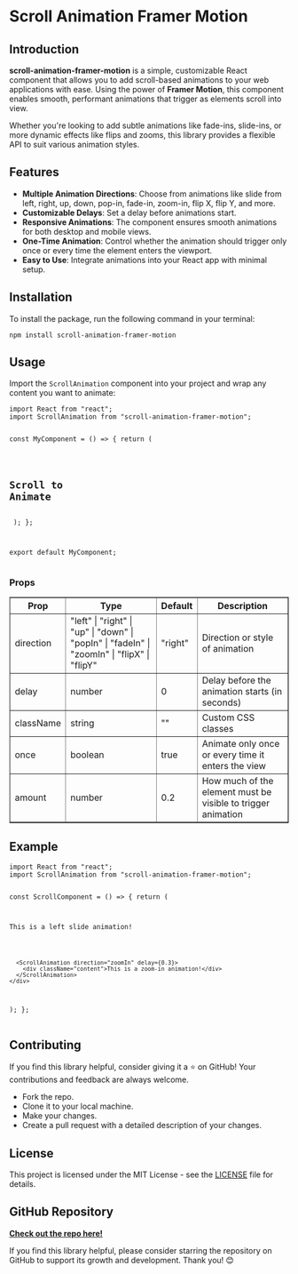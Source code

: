 <!DOCTYPE html>
<html lang="en">
<head>
  <meta charset="UTF-8">
  <meta name="viewport" content="width=device-width, initial-scale=1.0">
  <title>Scroll Animation Framer Motion</title>
</head>
<body>

  <h1>Scroll Animation Framer Motion</h1>

  <h2>Introduction</h2>
  <p>
    <strong>scroll-animation-framer-motion</strong> is a simple, customizable React component that allows you to add scroll-based animations to your web applications with ease. Using the power of <strong>Framer Motion</strong>, this component enables smooth, performant animations that trigger as elements scroll into view.
  </p>
  <p>
    Whether you're looking to add subtle animations like fade-ins, slide-ins, or more dynamic effects like flips and zooms, this library provides a flexible API to suit various animation styles.
  </p>

  <h2>Features</h2>
  <ul>
    <li><strong>Multiple Animation Directions</strong>: Choose from animations like slide from left, right, up, down, pop-in, fade-in, zoom-in, flip X, flip Y, and more.</li>
    <li><strong>Customizable Delays</strong>: Set a delay before animations start.</li>
    <li><strong>Responsive Animations</strong>: The component ensures smooth animations for both desktop and mobile views.</li>
    <li><strong>One-Time Animation</strong>: Control whether the animation should trigger only once or every time the element enters the viewport.</li>
    <li><strong>Easy to Use</strong>: Integrate animations into your React app with minimal setup.</li>
  </ul>

  <h2>Installation</h2>
  <p>
    To install the package, run the following command in your terminal:
  </p>
  <pre><code>npm install scroll-animation-framer-motion</code></pre>

  <h2>Usage</h2>
  <p>
    Import the <code>ScrollAnimation</code> component into your project and wrap any content you want to animate:
  </p>
  <pre><code>import React from "react";
import ScrollAnimation from "scroll-animation-framer-motion";

const MyComponent = () => {
  return (
    <div>
      <ScrollAnimation direction="fadeIn" delay={0.3}>
        <h2>Scroll to Animate</h2>
      </ScrollAnimation>
    </div>
  );
};

export default MyComponent;</code></pre>

  <h3>Props</h3>
  <table border="1">
    <thead>
      <tr>
        <th>Prop</th>
        <th>Type</th>
        <th>Default</th>
        <th>Description</th>
      </tr>
    </thead>
    <tbody>
      <tr>
        <td>direction</td>
        <td>"left" | "right" | "up" | "down" | "popIn" | "fadeIn" | "zoomIn" | "flipX" | "flipY"</td>
        <td>"right"</td>
        <td>Direction or style of animation</td>
      </tr>
      <tr>
        <td>delay</td>
        <td>number</td>
        <td>0</td>
        <td>Delay before the animation starts (in seconds)</td>
      </tr>
      <tr>
        <td>className</td>
        <td>string</td>
        <td>""</td>
        <td>Custom CSS classes</td>
      </tr>
      <tr>
        <td>once</td>
        <td>boolean</td>
        <td>true</td>
        <td>Animate only once or every time it enters the view</td>
      </tr>
      <tr>
        <td>amount</td>
        <td>number</td>
        <td>0.2</td>
        <td>How much of the element must be visible to trigger animation</td>
      </tr>
    </tbody>
  </table>

  <h2>Example</h2>
  <pre><code>import React from "react";
import ScrollAnimation from "scroll-animation-framer-motion";

const ScrollComponent = () => {
  return (
    <div>
      <ScrollAnimation direction="left" delay={0.5} amount={0.4}>
        <div className="content">This is a left slide animation!</div>
      </ScrollAnimation>

      <ScrollAnimation direction="zoomIn" delay={0.3}>
        <div className="content">This is a zoom-in animation!</div>
      </ScrollAnimation>
    </div>
  );
};</code></pre>

  <h2>Contributing</h2>
  <p>
    If you find this library helpful, consider giving it a ⭐ on GitHub! Your contributions and feedback are always welcome.
  </p>
  <ul>
    <li>Fork the repo.</li>
    <li>Clone it to your local machine.</li>
    <li>Make your changes.</li>
    <li>Create a pull request with a detailed description of your changes.</li>
  </ul>

  <h2>License</h2>
  <p>
    This project is licensed under the MIT License - see the <a href="LICENSE">LICENSE</a> file for details.
  </p>

  <h2>GitHub Repository</h2>
  <p>
    <a href="https://github.com/xnafi/scroll-animation-framer-motion"><strong>Check out the repo here!</strong></a>
  </p>
  <p>
    If you find this library helpful, please consider starring the repository on GitHub to support its growth and development. Thank you! 😊
  </p>

</body>
</html>
